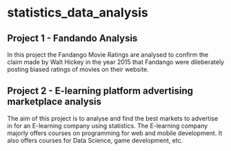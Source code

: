 # statistics_data_analysis
## Project 1 - Fandando Analysis
In this project the Fandango Movie Ratings are analysed to confirm the claim made by Walt Hickey in the year 2015 that Fandango were dileberately posting biased ratings of movies on their website.

## Project 2 - E-learning platform advertising marketplace analysis
The aim of this project is to analyse and find the best markets to advertise in for an E-learning company using statistics. The E-learning company majorly offers courses on programming for web and mobile development. It also offers courses for Data Science, game development, etc.
